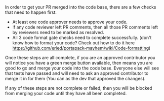In order to get your PR merged into the code base, there are a few checks that need to happen first.

* At least one code approver needs to approve your code. 
* If any code reviewer left PR comments, then all those PR comments left by reviewers need to be marked as resolved.
* All 3 code format gate checks need to complete successfully. (don't know how to format your code? Check out how to do it here https://github.com/eried/portapack-mayhem/wiki/Code-formatting) 

Once these steps are all complete, if you are an approved contributor you will notice you have a green merge button available, then means you are good to go and merge your code into the code base. Everyone else will see that tests have passed and will need to ask an approved contributor to merge it in for them (You can as the dev that approved the changes).

If any of these steps are not complete or failed, then you will be blocked from merging your code until they have all been completed. 